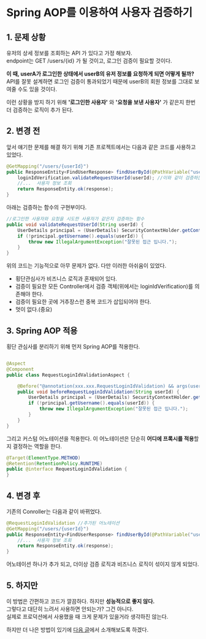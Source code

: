 # Spring AOP를 이용하여 사용자 검증하기

## 1. 문제 상황

유저의 상세 정보를 조회하는 API 가 있다고 가정 해보자.  
endpoint는 GET /users/{id} 가 될 것이고, 로그인 검증이 필요할 것이다.  


**이 때, userA가 로그인한 상태에서 userB의 유저 정보를 요청하게 되면 어떻게 될까?** API를 잘못 설계하면 로그인 검증이 통과되었기 때문에 userB의 회원 정보를 그대로 보여줄 수도 있을 것이다.  


이런 상황을 방지 하기 위해 **'로그인한 사용자'** 와 **'요청을 보낸 사용자'** 가 같은지 한번 더 검증하는 로직이 추가 된다.  


## 2. 변경 전

앞서 얘기한 문제를 해결 하기 위해 기존 프로젝트에서는 다음과 같은 코드를 사용하고 있었다.  

```java
@GetMapping("/users/{userId}")
public ResponseEntity<FindUserResponse> findUserById(@PathVariable("userId") String userId) {
    loginIdVerification.validateRequestUserId(userId); //이와 같이 검증하는 코드가 추가됨.
    //...  사용자 정보 조회
    return ResponseEntity.ok(response);
}
```
아래는 검증하는 함수의 구현부이다.
```java
//로그인한 사용자와 요청을 시도한 사용자가 같은지 검증하는 함수
public void validateRequestUserId(String userId) {
    UserDetails principal = (UserDetails) SecurityContextHolder.getContext().getAuthentication().getPrincipal();
    if (!principal.getUsername().equals(userId)) {
        throw new IllegalArgumentException("잘못된 접근 입니다.");
    }
}
```

위의 코드는 기능적으로 아무 문제가 없다. 다만 이러한 아쉬움이 있었다.
- 횡단관심사가 비즈니스 로직과 혼재되어 있다. 
- 검증이 필요한 모든 Controller에서 검증 객체(위에서는 loginIdVerification)를 의존해야 한다.
- 검증이 필요한 곳에 거추장스런 중복 코드가 삽입되어야 한다.
- 멋이 없다.(중요)

## 3. Spring AOP 적용

횡단 관심사를 분리하기 위해 먼저 Spring AOP를 적용한다.

```java

@Aspect
@Component
public class RequestLoginIdValidationAspect {

    @Before("@annotation(xxx.xxx.RequestLoginIdValidation) && args(userId, ..)")
    public void beforeRequestLoginIdValidation(String userId) {
        UserDetails principal = (UserDetails) SecurityContextHolder.getContext().getAuthentication().getPrincipal();
        if (!principal.getUsername().equals(userId)) {
            throw new IllegalArgumentException("잘못된 접근 입니다.");
        }
    }
}

```
그리고 커스텀 어노테이션을 적용한다. 이 어노테이션은 단순히 **어디에 프록시를 적용**할지 결정하는 역할을 한다.

```java
@Target(ElementType.METHOD)
@Retention(RetentionPolicy.RUNTIME)
public @interface RequestLoginIdValidation {
}
```

## 4. 변경 후
기존의 Conroller는 다음과 같이 바뀌었다.
```java
@RequestLoginIdValidation //추가된 어노테이션
@GetMapping("/users/{userId}")
public ResponseEntity<FindUserResponse> findUserById(@PathVariable("userId") String userId) {
    //...  사용자 정보 조회
    return ResponseEntity.ok(response);
}
```
어노테이션 하나가 추가 되고, 더이상 검증 로직과 비즈니스 로직이 섞이지 않게 되었다.


## 5. 하지만

이 방법은 간편하고 코드가 깔끔하다. 하지만 **성능적으로 좋지 않다.**  
그렇다고 대단히 느려서 사용하면 안되는가? 그건 아니다.  
실제로 프로덕션에서 사용했을 때 크게 문제가 있을거라 생각하진 않는다.  

하지만 더 나은 방법이 있기에 [다음 글]()에서 소개해보도록 하겠다.
